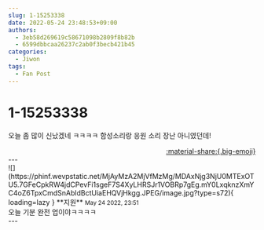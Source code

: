 ```yaml
---
slug: 1-15253338
date: 2022-05-24 23:48:53+09:00
authors:
  - 3eb58d269619c58671098b2809f8b82b
  - 6599dbbcaa26237c2ab0f3becb421b45
categories:
  - Jiwon
tags:
  - Fan Post
---
```


# 1-15253338

<div class="post-container" markdown="1">
<div class="content-container md-sidebar__scrollwrap" markdown="1">

오늘 좀 많이 신났겠네 ㅋㅋㅋㅋ 함성소리랑 응원 소리 장난 아니였던데!

</div>
</div>

<div style="text-align: right;" markdown="1">
<a href="https://weverse.io/fromis9/fanpost/1-15253338" style="text-align: right;">:material-share:{.big-emoji}</a>
</div>
---

<div class="comments-container md-sidebar__scrollwrap" markdown="1">
<div class="comment" markdown="1">
<div class='id-container' markdown="1">
![](https://phinf.wevpstatic.net/MjAyMzA2MjVfMzMg/MDAxNjg3NjU0MTExOTU5.7GFeCpkRW4jdCPevFi1sgeF7S4XyLHRSJr1VOBRp7gEg.mY0LxqknzXmYC4oZ6TpxCmdSnAbldBctUiaEHQVjHkgg.JPEG/image.jpg?type=s72){ loading=lazy }
**<span class="artist">지원</span>** <small>May 24 2022, 23:51</small><br>
</div>
<div class='comment-body' markdown="1">
오늘 기분 완전 업이야ㅋㅋㅋㅋ
</div>
</div>
</div>
---

